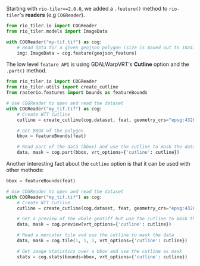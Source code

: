 
Starting with `rio-tiler==2.0.0`, we added a `.feature()` method to `rio-tiler`'s **readers** (e.g `COGReader`).

```python
from rio_tiler.io import COGReader
from rio_tiler.models import ImageData

with COGReader("my-tif.tif") as cog:
    # Read data for a given geojson polygon (size is maxed out to 1024)
    img: ImageData = cog.feature(geojson_feature)
```

The low level `feature API` is using GDALWarpVRT's **Cutline** option and the `.part()` method.

```python
from rio_tiler.io import COGReader
from rio_tiler.utils import create_cutline
from rasterio.features import bounds as featureBounds

# Use COGReader to open and read the dataset
with COGReader("my_tif.tif") as cog:
    # Create WTT Cutline
    cutline = create_cutline(cog.dataset, feat, geometry_crs="epsg:4326")

    # Get BBOX of the polygon
    bbox = featureBounds(feat)

    # Read part of the data (bbox) and use the cutline to mask the data
    data, mask = cog.part(bbox, vrt_options={'cutline': cutline})
```

Another interesting fact about the `cutline` option is that it can be used with other methods:

```python
bbox = featureBounds(feat)

# Use COGReader to open and read the dataset
with COGReader("my_tif.tif") as cog:
    # Create WTT Cutline
    cutline = create_cutline(cog.dataset, feat, geometry_crs="epsg:4326")

    # Get a preview of the whole geotiff but use the cutline to mask the data
    data, mask = cog.preview(vrt_options={'cutline': cutline})

    # Read a mercator tile and use the cutline to mask the data
    data, mask = cog.tile(1, 1, 1, vrt_options={'cutline': cutline})

    # Get image statistics over a bbox and use the cutline as mask
    stats = cog.stats(bounds=bbox, vrt_options={'cutline': cutline})
```
